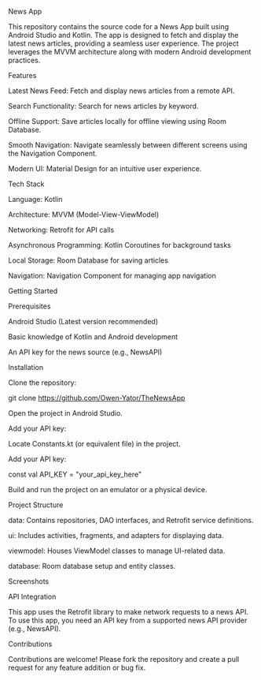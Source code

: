 News App

This repository contains the source code for a News App built using Android Studio and Kotlin. The app is designed to fetch and display the latest news articles, providing a seamless user experience. The project leverages the MVVM architecture along with modern Android development practices.

Features

Latest News Feed: Fetch and display news articles from a remote API.

Search Functionality: Search for news articles by keyword.

Offline Support: Save articles locally for offline viewing using Room Database.

Smooth Navigation: Navigate seamlessly between different screens using the Navigation Component.

Modern UI: Material Design for an intuitive user experience.

Tech Stack

Language: Kotlin

Architecture: MVVM (Model-View-ViewModel)

Networking: Retrofit for API calls

Asynchronous Programming: Kotlin Coroutines for background tasks

Local Storage: Room Database for saving articles

Navigation: Navigation Component for managing app navigation

Getting Started

Prerequisites

Android Studio (Latest version recommended)

Basic knowledge of Kotlin and Android development

An API key for the news source (e.g., NewsAPI)

Installation

Clone the repository:

git clone https://github.com/Owen-Yator/TheNewsApp

Open the project in Android Studio.

Add your API key:

Locate Constants.kt (or equivalent file) in the project.

Add your API key:

const val API_KEY = "your_api_key_here"

Build and run the project on an emulator or a physical device.

Project Structure

data: Contains repositories, DAO interfaces, and Retrofit service definitions.

ui: Includes activities, fragments, and adapters for displaying data.

viewmodel: Houses ViewModel classes to manage UI-related data.

database: Room database setup and entity classes.

Screenshots




API Integration

This app uses the Retrofit library to make network requests to a news API. To use this app, you need an API key from a supported news API provider (e.g., NewsAPI).

Contributions

Contributions are welcome! Please fork the repository and create a pull request for any feature addition or bug fix.

